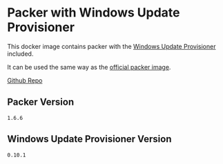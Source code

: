 # Packer with Windows Update Provisioner

This docker image contains packer with the [Windows Update Provisioner](https://github.com/rgl/packer-provisioner-windows-update) included.

It can be used the same way as the [official packer image](https://hub.docker.com/r/hashicorp/packer).

[Github Repo](https://github.com/tvories/packer-with-win-update)

## Packer Version

`1.6.6`

## Windows Update Provisioner Version

`0.10.1`
